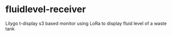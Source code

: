 # fluidlevel-receiver
Lilygo t-display s3 based monitor using LoRa to display fluid level of a waste tank
